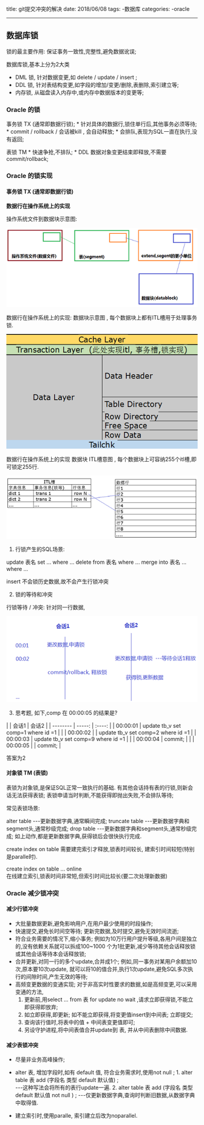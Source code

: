 title: git提交冲突的解决
date: 2018/06/08
tags: 
    -数据库
categories:
    -oracle
    
---

## 数据库锁

锁的最主要作用: 保证事务一致性,完整性,避免数据讹误;

数据库锁,基本上分为2大类
 * DML 锁, 针对数据变更,如 delete / update / insert ;
 * DDL 锁, 针对表结构变更,如字段的增加/变更/删除,表删除,索引建立等;
 * 内存锁, 从磁盘读入内存中,或内存中数据版本的变更等;
 
### Oracle 的锁
 
 事务锁 TX (通常即数据行锁);
    * 针对具体的数据行,锁住单行后,其他事务必须等待;
    * commit / rollback / 会话被kill , 会自动释放;
    * 会排队,表现为SQL一直在执行,没有返回;
 
 表锁 TM
    * 快速争抢,不排队;
    * DDL 数据对象变更结束即释放,不需要commit/rollback;
    
### Oracle 的锁实现

#### 事务锁 TX (通常即数据行锁)

**数据行在操作系统上的实现** 

操作系统文件到数据块示意图:

![事物锁TX图](/img/事物锁TX图.png)


数据行在操作系统上的实现:
数据块示意图 , 每个数据块上都有ITL槽用于处理事务锁.

![数据行在操作系统上的实现](/img/行锁示意图.png)

数据行在操作系统上的实现 
数据块 ITL槽意图 , 每个数据块上可容纳255个itl槽,即可锁定255行.

![数据行在操作系统上的实现](/img/行锁内存示意图.png)


1. 行锁产生的SQL场景:

update 表名  set ... where ...
delete from 表名     where ...
merge into  表名 ... where ...

insert 不会锁历史数据,故不会产生行锁冲突

2. 锁的等待和冲突

行锁等待 / 冲突:     针对同一行数据,

![锁的等待和冲突](/img/锁的等待和冲突.png)

3. 思考题, 如下,comp 在 00:00:05 的结果是? 

|     | 会话1    |  会话2  |
    | --------   | -----:   | :----: |
    | 00:00:01      | update tb_v set comp=1 where id =1  |     |
    | 00:00:02         |      |   update tb_v set comp=2 where id =1    |
    | 00:00:03         | update tb_v set comp=9 where id =1      |      |
    | 00:00:04         | commit;     |      |
    | 00:00:05         |       |   commit;    |
    
答案为2

#### 对象锁 TM (表锁)

表锁为对象锁,是保证SQL正常一致执行的基础.
有其他会话持有表的行锁,则新会话无法获得表锁;
表锁申请当时判断,不能获得即抛出失败,不会排队等待;

常见表锁场景:

alter table          ---更新数据字典,通常瞬间完成;
truncate table    ---更新数据字典和segment头,通常秒级完成;
drop table          ---更新数据字典和segment头,通常秒级完成;
      如上动作,都是更新数据字典,获得锁后会很快执行完成.

create index on table
      需要建完索引才释放,锁表时间较长, 建索引时间较短(特别是paralle时).

create index on table  ... online   
      在线建立索引,锁表时间非常短,但索引时间比较长(要二次处理新数据)


### Oracle 减少锁冲突

#### 减少行锁冲突

* 大批量数据更新,避免影响用户,在用户最少使用的时段操作;
* 快速提交,避免长时间空等待;
   更新完数据,及时提交,避免无效时间流逝;
* 符合业务需要的情况下,缩小事务;
   例如为10万行用户提升等级,各用户间是独立的,没有依赖关系就可以拆成100~1000 个为1批更新,减少等待其他会话释放锁或其他会话等待本会话释放锁;
* 合并更新,对同一行的多个update,合并成1个;
   例如,同一事务对某用户余额加10次,原本要10次update, 就可以将10的值合并,执行1次update,避免SQL多次执行的间隙时间,产生无效的等待;
* 高频变更数据的变通实现;
   对于非高实时性要求的数据,如是高频变更,可以采用变通的方法,
    1. 更新前,用select ... from 表 for update no wait ,请求立即获得锁,不能立即获得即放弃;
    2. 如立即获得,即更新; 如不能立即获得,将变更值insert到中间表; 立即提交;
    3. 查询该行值时,将表中的值 + 中间表变更值即可;
    4. 另设守护进程,将中间表值合并update到 表, 并从中间表删除中间数据.
    
#### 减少表锁冲突

* 尽量非业务高峰操作;
* alter 表, 增加字段时,如有 default 值, 符合业务需求时,使用not null ;
      1. alter table   表  add (字段名  类型  default  默认值)  ;   
           ---这种写法会将所有的表行update一遍.
      2. alter table   表  add (字段名  类型  default  默认值  not null )  ;
           ---仅更新数据字典,查询时判断旧数据,从数据字典中取得值.


* 建立索引时,使用paralle, 索引建立后改为noparallel.

